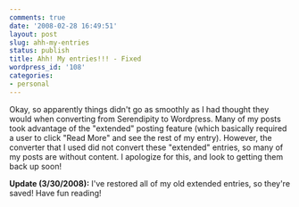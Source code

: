 ```yaml
---
comments: true
date: '2008-02-28 16:49:51'
layout: post
slug: ahh-my-entries
status: publish
title: Ahh! My entries!!! - Fixed
wordpress_id: '108'
categories:
- personal
---
```


Okay, so apparently things didn't go as smoothly as I had thought they would when converting from Serendipity to Wordpress. Many of my posts took advantage of the "extended" posting feature (which basically required a user to click "Read More" and see the rest of my entry). However, the converter that I used did not convert these "extended" entries, so many of my posts are without content. I apologize for this, and look to getting them back up soon!

<strong>Update (3/30/2008):</strong> I've restored all of my old extended entries, so they're saved! Have fun reading!
